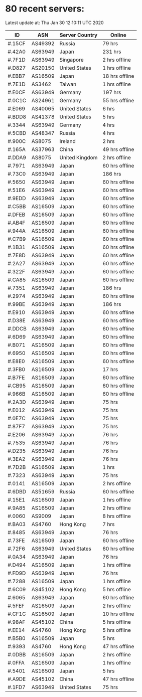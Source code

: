 # 80 recent servers:

Latest update at: Thu Jan 30 12:10:11 UTC 2020

| ID | ASN | Server Country | Online |
| -- | --- | -------------- | ------ |
| #.15CF | AS49392 | Russia | 79 hrs |
| #.42A0 | AS63949 | Japan | 231 hrs |
| #.7F1D | AS63949 | Singapore | 2 hrs offline |
| #.D827 | AS20150 | United States | 1 hrs offline |
| #.EBB7 | AS16509 | Japan | 18 hrs offline |
| #.7E1D | AS3462 | Taiwan | 1 hrs offline |
| #.E0CF | AS63949 | Germany | 197 hrs |
| #.0C1C | AS24961 | Germany | 55 hrs offline |
| #.E069 | AS40065 | United States | 6 hrs |
| #.BDD8 | AS41378 | United States | 5 hrs |
| #.3344 | AS63949 | Germany | 4 hrs |
| #.5CBD | AS48347 | Russia | 4 hrs |
| #.900C | AS8075 | Ireland | 2 hrs |
| #.165A | AS37963 | China | 49 hrs offline |
| #.DDA9 | AS8075 | United Kingdom | 2 hrs offline |
| #.7971 | AS63949 | Japan | 60 hrs offline |
| #.73C0 | AS63949 | Japan | 186 hrs |
| #.5650 | AS63949 | Japan | 60 hrs offline |
| #.51E6 | AS63949 | Japan | 60 hrs offline |
| #.9EDD | AS63949 | Japan | 60 hrs offline |
| #.C5BB | AS16509 | Japan | 60 hrs offline |
| #.DFEB | AS16509 | Japan | 60 hrs offline |
| #.AB4F | AS16509 | Japan | 60 hrs offline |
| #.944A | AS16509 | Japan | 60 hrs offline |
| #.C7B9 | AS16509 | Japan | 60 hrs offline |
| #.1B31 | AS16509 | Japan | 60 hrs offline |
| #.7E8D | AS63949 | Japan | 60 hrs offline |
| #.2A27 | AS63949 | Japan | 60 hrs offline |
| #.322F | AS63949 | Japan | 60 hrs offline |
| #.CA85 | AS16509 | Japan | 60 hrs offline |
| #.7351 | AS63949 | Japan | 186 hrs |
| #.2974 | AS63949 | Japan | 60 hrs offline |
| #.99BE | AS63949 | Japan | 186 hrs |
| #.E910 | AS63949 | Japan | 60 hrs offline |
| #.D38E | AS63949 | Japan | 60 hrs offline |
| #.DDCB | AS63949 | Japan | 60 hrs offline |
| #.6D69 | AS63949 | Japan | 60 hrs offline |
| #.B071 | AS16509 | Japan | 60 hrs offline |
| #.6950 | AS16509 | Japan | 60 hrs offline |
| #.E8E0 | AS16509 | Japan | 60 hrs offline |
| #.3FB0 | AS16509 | Japan | 17 hrs |
| #.B7FE | AS16509 | Japan | 60 hrs offline |
| #.CB95 | AS16509 | Japan | 60 hrs offline |
| #.966B | AS16509 | Japan | 60 hrs offline |
| #.2A3D | AS63949 | Japan | 75 hrs |
| #.E012 | AS63949 | Japan | 75 hrs |
| #.0E7C | AS63949 | Japan | 75 hrs |
| #.87F7 | AS63949 | Japan | 75 hrs |
| #.E206 | AS63949 | Japan | 76 hrs |
| #.7535 | AS63949 | Japan | 76 hrs |
| #.D235 | AS63949 | Japan | 76 hrs |
| #.3EA2 | AS63949 | Japan | 76 hrs |
| #.7D2B | AS16509 | Japan | 1 hrs |
| #.7323 | AS63949 | Japan | 75 hrs |
| #.0141 | AS16509 | Japan | 2 hrs offline |
| #.6DBD | AS51659 | Russia | 60 hrs offline |
| #.15E1 | AS16509 | Japan | 1 hrs offline |
| #.9A85 | AS16509 | Japan | 2 hrs offline |
| #.0060 | AS9009 | Japan | 8 hrs offline |
| #.BA03 | AS4760 | Hong Kong | 7 hrs |
| #.8485 | AS63949 | Japan | 76 hrs |
| #.73FE | AS16509 | Japan | 60 hrs offline |
| #.72F6 | AS63949 | United States | 60 hrs offline |
| #.0A34 | AS63949 | Japan | 76 hrs |
| #.D494 | AS16509 | Japan | 1 hrs offline |
| #.FD9D | AS63949 | Japan | 76 hrs |
| #.7288 | AS16509 | Japan | 1 hrs offline |
| #.6C09 | AS45102 | Hong Kong | 5 hrs offline |
| #.6065 | AS63949 | Japan | 60 hrs offline |
| #.5FEF | AS16509 | Japan | 2 hrs offline |
| #.CF1C | AS16509 | Japan | 10 hrs offline |
| #.98AF | AS45102 | China | 5 hrs offline |
| #.EE14 | AS4760 | Hong Kong | 5 hrs offline |
| #.B5B0 | AS16509 | Japan | 5 hrs |
| #.9393 | AS4760 | Hong Kong | 47 hrs offline |
| #.0DBB | AS16509 | Japan | 2 hrs offline |
| #.0FFA | AS16509 | Japan | 1 hrs offline |
| #.5401 | AS16509 | Japan | 5 hrs |
| #.A9DE | AS45102 | China | 47 hrs offline |
| #.1FD7 | AS63949 | United States | 75 hrs |

